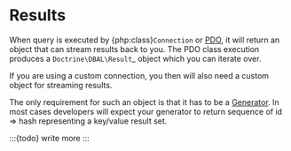# Results

When query is executed by {php:class}`Connection` or
[PDO](https://php.net/manual/en/pdo.query.php), it will return an object that
can stream results back to you. The PDO class execution produces a
`Doctrine\DBAL\Result`_ object which
you can iterate over.

If you are using a custom connection, you then will also need a custom object
for streaming results.

The only requirement for such an object is that it has to be a
[Generator](https://php.net/manual/en/language.generators.syntax.php).
In most cases developers will expect your generator to return sequence
of id => hash representing a key/value result set.

:::{todo}
write more
:::
